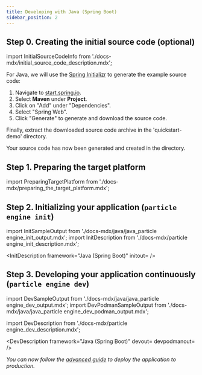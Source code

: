 ```yaml
---
title: Developing with Java (Spring Boot)
sidebar_position: 2
---
```


## Step 0. Creating the initial source code (optional)

import InitialSourceCodeInfo from './docs-mdx/initial_source_code_description.mdx';

<InitialSourceCodeInfo/>

For Java, we will use the [Spring Initializr](https://start.spring.io/) to generate the example source code:

1. Navigate to [start.spring.io](https://start.spring.io/).
2. Select **Maven** under **Project**.
3. Click on "Add" under "Dependencies".
4. Select "Spring Web".
5. Click "Generate" to generate and download the source code.

Finally, extract the downloaded source code archive in the 'quickstart-demo' directory.

Your source code has now been generated and created in the directory.

## Step 1. Preparing the target platform

import PreparingTargetPlatform from './docs-mdx/preparing_the_target_platform.mdx';

<PreparingTargetPlatform/>

## Step 2. Initializing your application (`particle engine init`)


import InitSampleOutput from './docs-mdx/java/java_particle engine_init_output.mdx';
import InitDescription from './docs-mdx/particle engine_init_description.mdx';

<InitDescription framework="Java (Spring Boot)" initout=<InitSampleOutput/> />

## Step 3. Developing your application continuously (`particle engine dev`)

import DevSampleOutput from './docs-mdx/java/java_particle engine_dev_output.mdx';
import DevPodmanSampleOutput from './docs-mdx/java/java_particle engine_dev_podman_output.mdx';

import DevDescription from './docs-mdx/particle engine_dev_description.mdx';

<DevDescription framework="Java (Spring Boot)" devout=<DevSampleOutput/> devpodmanout=<DevPodmanSampleOutput/> />

_You can now follow the [advanced guide](../advanced/deploy/java.md) to deploy the application to production._
